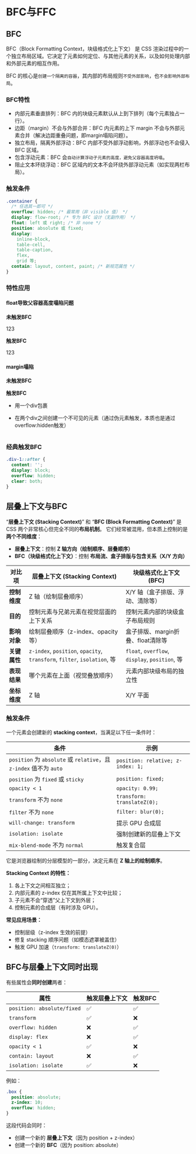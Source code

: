 # BFC与FFC

## BFC

BFC（Block Formatting Context，块级格式化上下文） 是 CSS 渲染过程中的一个独立布局区域。它决定了元素如何定位、与其他元素的关系，以及如何处理内部和外部元素的相互作用。

BFC 的核心是`创建一个隔离的容器`，其内部的布局规则`不受外部影响`，也`不会影响外部布局`。

### BFC特性

- 内部元素垂直排列：BFC 内的块级元素默认从上到下排列（每个元素独占一行）。
- 边距（margin）不会与外部合并：BFC 内元素的上下 margin 不会与外部元素合并（解决边距重叠问题，即margin塌陷问题）。
- 独立布局，隔离外部浮动：BFC 内部不受外部浮动影响，外部浮动也不会侵入 BFC 区域。
- 包含浮动元素：BFC 会`自动计算浮动子元素的高度，避免父容器高度坍塌`。
- 阻止文本环绕浮动：BFC 区域内的文本不会环绕外部浮动元素（如实现两栏布局）。

### 触发条件

```css
.container {
  /* 任选其一即可 */
  overflow: hidden; /* 最常用（非 visible 值） */
  display: flow-root; /* 专为 BFC 设计（无副作用） */
  float: left 或 right; /* 非 none */
  position: absolute 或 fixed;
  display:
    inline-block,
    table-cell,
    table-caption,
    flex,
    grid 等;
  contain: layout, content, paint; /* 新规范属性 */
}
```

### 特性应用

#### float导致父容器高度塌陷问题

**未触发BFC**

<div class="bd-1px_red">
  <div class="float-left color-red">123</div>
</div>

**触发BFC**

 <div class="bd-1px_red flow-root">
    <div class="float-left color-red">123</div>
</div>

#### margin塌陷

**未触发BFC**

<div class="mb-10px bg-#3c3c3c h-20px"></div>
<div class="mt-20px bg-green h-20px"></div>

**触发BFC**

- 用一个div包裹

<div class="mb-10px bg-#3c3c3c h-20px"></div>
<div class="overflow-hidden">
  <div class="mt-20px h-20px bg-green "></div>
</div>

- 在两个div之间创建一个不可见的元素（通过伪元素触发，本质也是通过overflow:hidden触发）

<div class=" div-1">
<div class="mb-10px h-20px bg-#3c3c3c"></div>
</div>
<div class="mt-20px bg-green h-20px"></div>

<style>
.div-1::after { content: '';display: block;overflow: hidden;clear: both;    }
</style>

### 经典触发BFC

```css
.div-1::after {
  content: '';
  display: block;
  overflow: hidden;
  clear: both;
}
```

## 层叠上下文与BFC

“**层叠上下文 (Stacking Context)**” 和 “**BFC (Block Formatting Context)**” 是 CSS 两个非常核心但完全不同的**布局机制**。
它们经常被混用，但本质上控制的是 **两个不同维度**：

- **层叠上下文**：控制 **Z 轴方向（绘制顺序、层叠顺序）**
- **BFC（块级格式化上下文）**：控制 **布局流、盒子排版与包含关系（X/Y 方向）**

| 对比项       | 层叠上下文 (Stacking Context)                                            | 块级格式化上下文 (BFC)                         |
| ------------ | ------------------------------------------------------------------------ | ---------------------------------------------- |
| **控制维度** | Z 轴（绘制层叠顺序）                                                     | X/Y 轴（盒子排版、浮动、清除等）               |
| **目的**     | 控制元素与兄弟元素在视觉层面的上下关系                                   | 控制元素内部的块级盒子布局规则                 |
| **影响对象** | 绘制层叠顺序（z-index、opacity等）                                       | 盒子排版、margin折叠、float清除等              |
| **关键属性** | `z-index`, `position`, `opacity`, `transform`, `filter`, `isolation`, 等 | `float`, `overflow`, `display`, `position`, 等 |
| **表现结果** | 哪个元素在上面（视觉叠放顺序）                                           | 元素内部块级布局的独立性                       |
| **坐标维度** | Z 轴                                                                     | X/Y 平面                                       |

### 触发条件

一个元素会创建新的 **stacking context**，当满足以下任一条件时：

| 条件                                                               | 示例                              |
| ------------------------------------------------------------------ | --------------------------------- |
| `position` 为 `absolute` 或 `relative`，且 `z-index` 值不为 `auto` | `position: relative; z-index: 1;` |
| `position` 为 `fixed` 或 `sticky`                                  | `position: fixed;`                |
| `opacity < 1`                                                      | `opacity: 0.99;`                  |
| `transform` 不为 `none`                                            | `transform: translateZ(0);`       |
| `filter` 不为 `none`                                               | `filter: blur(0);`                |
| `will-change: transform`                                           | 提示 GPU 合成层                   |
| `isolation: isolate`                                               | 强制创建新的层叠上下文            |
| `mix-blend-mode` 不为 `normal`                                     | 触发复合层                        |

它是浏览器绘制的分层模型的一部分，决定元素在 **Z 轴上的绘制顺序**。

**Stacking Context 的特性：**

1. 各上下文之间相互独立；
2. 内部元素的 z-index 仅在其所属上下文中比较；
3. 子元素不会“穿透”父上下文到外层；
4. 控制元素的合成层（有时涉及 GPU）。

**常见应用场景：**

- 控制层级（z-index 生效的前提）
- 修复 stacking 顺序问题（如模态遮罩被盖住）
- 触发 GPU 加速（`transform: translateZ(0)`）

## BFC与层叠上下文同时出现

有些属性会**同时创建**两者：

| 属性                       | 触发层叠上下文 | 触发BFC |
| -------------------------- | -------------- | ------- |
| `position: absolute/fixed` | ✅             | ✅      |
| `transform`                | ✅             | ❌      |
| `overflow: hidden`         | ❌             | ✅      |
| `display: flex`            | ❌             | ✅      |
| `opacity < 1`              | ✅             | ❌      |
| `contain: layout`          | ❌             | ✅      |
| `isolation: isolate`       | ✅             | ❌      |

例如：

```css
.box {
  position: absolute;
  z-index: 10;
  overflow: hidden;
}
```

这段代码会同时：

- 创建一个新的 **层叠上下文**（因为 position + z-index）
- 创建一个新的 **BFC**（因为 position: absolute）
